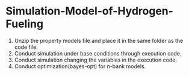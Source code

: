 # Simulation-Model-of-Hydrogen-Fueling

1. Unzip the property models file and place it in the same folder as the code file.
2. Conduct simulation under base conditions through execution code.
3. Conduct simulation changing the variables in the execution code.
4. Conduct optimization(bayes-opt) for n-bank models.
